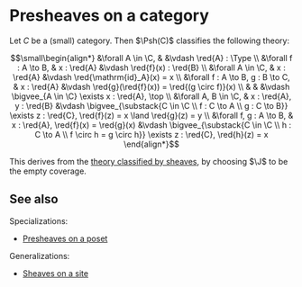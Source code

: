 # Presheaves on a category

Let $C$ be a (small) category. Then $\Psh(C)$ classifies the following theory:

$$\small\begin{align*}
    &\forall A \in \C,                     &                                        &\vdash \red{A} : \Type
    \\ &\forall f : A \to B,               & x : \red{A}                            &\vdash \red{f}(x) : \red{B}
    \\ &\forall A \in \C,                  & x : \red{A}                            &\vdash \red{\mathrm{id}_A}(x) = x
    \\ &\forall f : A \to B, g : B \to C,  & x : \red{A}                            &\vdash \red{g}(\red{f}(x)) = \red{(g \circ f)}(x)
    \\ &                                   &                                        &\vdash \bigvee_{A \in \C} \exists x : \red{A}, \top
    \\ &\forall A, B \in \C,               & x : \red{A}, y : \red{B}               &\vdash \bigvee_{\substack{C \in \C \\ f : C \to A \\ g : C \to B}} \exists z : \red{C}, \red{f}(z) = x \land \red{g}(z) = y
    \\ &\forall f, g : A \to B,            & x : \red{A}, \red{f}(x) = \red{g}(x)   &\vdash \bigvee_{\substack{C \in \C \\ h : C \to A \\ f \circ h = g \circ h}} \exists z : \red{C}, \red{h}(z) = x
\end{align*}$$

This derives from the [theory classified by sheaves](./sheaf_site.md), by choosing $\J$ to be the empty coverage.

## See also

Specializations:
- [Presheaves on a poset](./reference/toposes/presheaf_poset.md)

Generalizations:
- [Sheaves on a site](./reference/toposes/sheaf_site.md)
